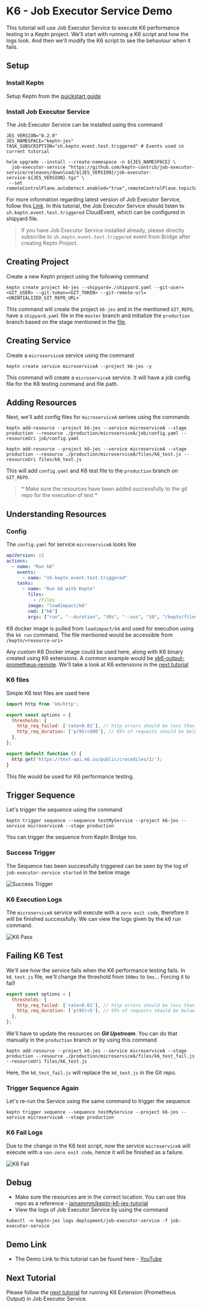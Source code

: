 # K6 - Job Executor Service Demo

This tutorial will use Job Executor Service to execute K6 performance testing in a Keptn project. We'll start with running a K6 script and how the logs look. And then we'll modify the K6 script to see the behaviour when it fails.

## Setup

### Install Keptn 

Setup Keptn from the [quickstart guide](https://keptn.sh/docs/quickstart/)

### Install Job Executor Service

The Job Executor Service can be installed using this command

```
JES_VERSION="0.2.0"
JES_NAMESPACE="keptn-jes"
TASK_SUBSCRIPTION="sh.keptn.event.test.triggered" # Events used in current tutorial

helm upgrade --install --create-namespace -n ${JES_NAMESPACE} \
  job-executor-service "https://github.com/keptn-contrib/job-executor-service/releases/download/${JES_VERSION}/job-executor-service-${JES_VERSION}.tgz" \
 --set remoteControlPlane.autoDetect.enabled="true",remoteControlPlane.topicSubscription="${TASK_SUBSCRIPTION}",remoteControlPlane.api.token="",remoteControlPlane.api.hostname="",remoteControlPlane.api.protocol=""
```

For more information regarding latest version of Job Executor Service, follow this [Link](https://github.com/keptn-contrib/job-executor-service#install-job-executor-service). In this tutorial, the Job Executor Service should listen to `sh.keptn.event.test.triggered` CloudEvent, which can be configured in shipyard file. 

> If you have Job Executor Service installed already, please directly subscribe to `sh.keptn.event.test.triggered` event from Bridge after creating Keptn Project.

## Creating Project

Create a new Keptn project using the following command

```
keptn create project k6-jes --shipyard=./shipyard.yaml --git-user=<GIT_USER> --git-token=<GIT_TOKEN> --git-remote-url=<UNINTIALIZED_GIT_REPO_URL>
```

This command will create the project `k6-jes` and in the mentioned `GIT_REPO`, have a `shipyard.yaml` file in the `master` branch and initialize the `production` branch based on the stage mentioned in the [file](./shipyard.yaml). 

## Creating Service

Create a `microserviceA` service using the command

```
keptn create service microserviceA --project k6-jes -y
```

This command will create a `microserviceA` service. It will have a job config file for the K6 testing command and file path. 

## Adding Resources

Next, we'll add config files for `microserviceA` serives using the commands

```
keptn add-resource --project k6-jes --service microserviceA --stage production --resource ./production/microserviceA/job/config.yaml --resourceUri job/config.yaml

keptn add-resource --project k6-jes --service microserviceA --stage production --resource ./production/microserviceA/files/k6_test.js --resourceUri files/k6_test.js
```

This will add `config.yaml` and K6 test file to the `production` branch on `GIT_REPO`. 

> \* Make sure the resources have been added successfully to the git repo for the execution of test *

## Understanding Resources

### Config

The `config.yaml` for service `microserviceA` looks like 

```yaml
apiVersion: v2
actions:
  - name: "Run k6"
    events:
      - name: "sh.keptn.event.test.triggered"
    tasks:
      - name: "Run k6 with Keptn"
        files:
          - /files
        image: "loadimpact/k6"
        cmd: ["k6"]
        args: ["run", "--duration", "30s", "--vus", "10", "/keptn/files/k6_test.js"]
```

K6 docker image is pulled from `loadimpact/k6` and used for execution using the `k6 run` command. The file mentioned would be accessible from `/keptn/<resource-uri>`

Any custom K6 Docker image could be used here, along with K6 binary created using K6 extensions. A common example would be [xk6-output-prometheus-remote](https://github.com/grafana/xk6-output-prometheus-remote). We'll take a look at K6 extensions in the [next tutorial](../k6-prometheus-example/README.md)

### K6 files

Simple K6 test files are used here 

```js
import http from 'k6/http';

export const options = {
  thresholds: {
    http_req_failed: ['rate<0.01'], // http errors should be less than 1%
    http_req_duration: ['p(95)<500'], // 95% of requests should be below 500ms
  },
};

export default function () {
  http.get('https://test-api.k6.io/public/crocodiles/1/');
}
```

This file would be used for K6 performance testing. 

## Trigger Sequence

Let's trigger the sequence using the command 

```
keptn trigger sequence --sequence testMyService --project k6-jes --service microserviceA --stage production
```

You can trigger the sequence from Keptn Bridge too.

### Success Trigger

The Sequence has been successfully triggered can be seen by the log of `job-executor-service started` in the below image

![Success Trigger](./images/success_trigger.png)

### K6 Execution Logs

The `microserviceA` service will execute with a `zero exit code`, therefore it will be finished successfully. We can view the logs given by the k6 run command.

![K6 Pass](./images/k6_pass.png)

## Failing K6 Test

We'll see how the service fails when the K6 performance testing fails. In `k6_test.js` file, we'll change the threshold from `500ms` to `5ms`... Forcing it to fail!

```js
export const options = {
  thresholds: {
    http_req_failed: ['rate<0.01'], // http errors should be less than 1%
    http_req_duration: ['p(95)<5'], // 95% of requests should be below 5ms... Force Fail :)
  },
};
```

We'll have to update the resources on ***Git Upstream***. You can do that manually in the `production` branch or by using this command

```
keptn add-resource --project k6-jes --service microserviceA --stage production --resource ./production/microserviceA/files/k6_test_fail.js --resourceUri files/k6_test.js
```

Here, the `k6_test_fail.js` will replace the `k6_test.js` in the Git repo.

### Trigger Sequence Again

Let's re-run the Service using the same command to trigger the sequence 

```
keptn trigger sequence --sequence testMyService --project k6-jes --service microserviceA --stage production
```

### K6 Fail Logs

Due to the change in the K6 test script, now the service `microserviceA` will execute with a `non-zero exit code`, hence it will be finished as a failure. 

![K6 Fail](./images/k6_fail.png)

## Debug

- Make sure the resources are in the correct location. You can use this repo as a reference - [jainammm/keptn-k6-jes-tutorial](https://github.com/jainammm/keptn-k6-jes-tutorial)
- View the logs of Job Executor Service by using the command

```
kubectl -n keptn-jes logs deployment/job-executor-service -f job-executor-service
```

## Demo Link

- The Demo Link to this tutorial can be found here - [YouTube](https://www.youtube.com/watch?v=MtjbvnDbhP8)

## Next Tutorial

Please follow the [next tutorial](../k6-prometheus-example/README.md) for running K6 Extension (Prometheus Output) in Job Executor Service.